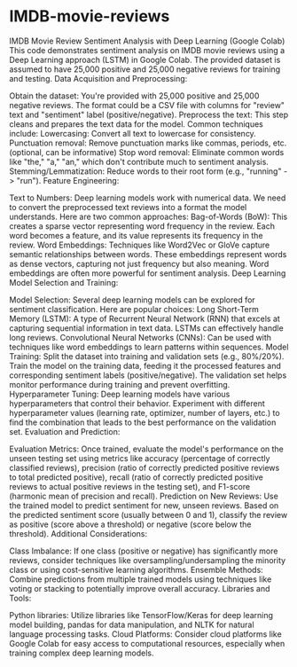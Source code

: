 # IMDB-movie-reviews
IMDB Movie Review Sentiment Analysis with Deep Learning (Google Colab) This code demonstrates sentiment analysis on IMDB movie reviews using a Deep Learning approach (LSTM) in Google Colab. The provided dataset is assumed to have 25,000 positive and 25,000 negative reviews for training and testing.
Data Acquisition and Preprocessing:

Obtain the dataset: You're provided with 25,000 positive and 25,000 negative reviews. The format could be a CSV file with columns for "review" text and "sentiment" label (positive/negative).
Preprocess the text: This step cleans and prepares the text data for the model. Common techniques include:
Lowercasing: Convert all text to lowercase for consistency.
Punctuation removal: Remove punctuation marks like commas, periods, etc. (optional, can be informative)
Stop word removal: Eliminate common words like "the," "a," "an," which don't contribute much to sentiment analysis.
Stemming/Lemmatization: Reduce words to their root form (e.g., "running" -> "run").
Feature Engineering:

Text to Numbers: Deep learning models work with numerical data. We need to convert the preprocessed text reviews into a format the model understands. Here are two common approaches:
Bag-of-Words (BoW): This creates a sparse vector representing word frequency in the review. Each word becomes a feature, and its value represents its frequency in the review.
Word Embeddings: Techniques like Word2Vec or GloVe capture semantic relationships between words. These embeddings represent words as dense vectors, capturing not just frequency but also meaning. Word embeddings are often more powerful for sentiment analysis.
Deep Learning Model Selection and Training:

Model Selection: Several deep learning models can be explored for sentiment classification. Here are popular choices:
Long Short-Term Memory (LSTM): A type of Recurrent Neural Network (RNN) that excels at capturing sequential information in text data. LSTMs can effectively handle long reviews.
Convolutional Neural Networks (CNNs): Can be used with techniques like word embeddings to learn patterns within sequences.
Model Training: Split the dataset into training and validation sets (e.g., 80%/20%). Train the model on the training data, feeding it the processed features and corresponding sentiment labels (positive/negative). The validation set helps monitor performance during training and prevent overfitting.
Hyperparameter Tuning: Deep learning models have various hyperparameters that control their behavior. Experiment with different hyperparameter values (learning rate, optimizer, number of layers, etc.) to find the combination that leads to the best performance on the validation set.
Evaluation and Prediction:

Evaluation Metrics: Once trained, evaluate the model's performance on the unseen testing set using metrics like accuracy (percentage of correctly classified reviews), precision (ratio of correctly predicted positive reviews to total predicted positive), recall (ratio of correctly predicted positive reviews to actual positive reviews in the testing set), and F1-score (harmonic mean of precision and recall).
Prediction on New Reviews: Use the trained model to predict sentiment for new, unseen reviews. Based on the predicted sentiment score (usually between 0 and 1), classify the review as positive (score above a threshold) or negative (score below the threshold).
Additional Considerations:

Class Imbalance: If one class (positive or negative) has significantly more reviews, consider techniques like oversampling/undersampling the minority class or using cost-sensitive learning algorithms.
Ensemble Methods: Combine predictions from multiple trained models using techniques like voting or stacking to potentially improve overall accuracy.
Libraries and Tools:

Python libraries: Utilize libraries like TensorFlow/Keras for deep learning model building, pandas for data manipulation, and NLTK for natural language processing tasks.
Cloud Platforms: Consider cloud platforms like Google Colab for easy access to computational resources, especially when training complex deep learning models.

